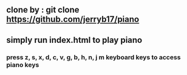 ﻿## clone by : git clone https://github.com/jerryb17/piano

## simply run index.html to play piano

### press z, s, x, d, c, v, g, b, h, n, j m keyboard keys to access piano keys
